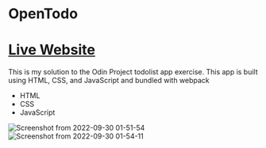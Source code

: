# OpenTodo
# [Live Website](https://open-todo.surge.sh/)

This is my solution to the Odin Project todolist app exercise. This app is built using HTML, CSS, and JavaScript and bundled with webpack
* HTML
* CSS 
* JavaScript

![Screenshot from 2022-09-30 01-51-54](https://user-images.githubusercontent.com/70480860/193167745-d63bc88e-f962-41cd-bbc7-4048a0477770.png)
![Screenshot from 2022-09-30 01-54-11](https://user-images.githubusercontent.com/70480860/193167753-d6904c32-b116-447d-82f0-5c4a3e1a7e11.png)
